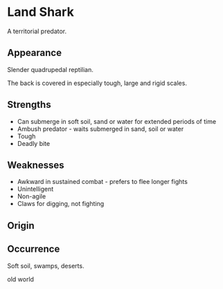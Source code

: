 # Land Shark
A territorial predator. 

## Appearance
Slender quadrupedal reptilian. 

The back is covered in especially tough, large and rigid scales. 

## Strengths
* Can submerge in soft soil, sand or water for extended periods of time
* Ambush predator - waits submerged in sand, soil or water
* Tough
* Deadly bite

## Weaknesses
* Awkward in sustained combat - prefers to flee longer fights
* Unintelligent
* Non-agile
* Claws for digging, not fighting

## Origin


## Occurrence
Soft soil, swamps, deserts. 

old world